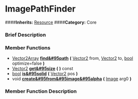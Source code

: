 #  ImagePathFinder  
####**Inherits:** [Resource](class_resource)
####**Category:** Core

###  Brief Description  


###  Member Functions 
  * [Vector2Array](class_vector2array)  **[find&#95path](#find_path)**  **(** [Vector2](class_vector2) from, [Vector2](class_vector2) to, [bool](class_bool) optimize=false  **)**
  * [Vector2](class_vector2)  **[get&#95size](#get_size)**  **(** **)** const
  * [bool](class_bool)  **[is&#95solid](#is_solid)**  **(** [Vector2](class_vector2) pos  **)**
  * void  **[create&#95from&#95image&#95alpha](#create_from_image_alpha)**  **(** [Image](class_image) arg0  **)**

###  Member Function Description  
